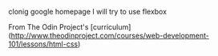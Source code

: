 clonig google homepage 
I will try to use flexbox

From The Odin Project's [curriculum]
(http://www.theodinproject.com/courses/web-development-101/lessons/html-css)